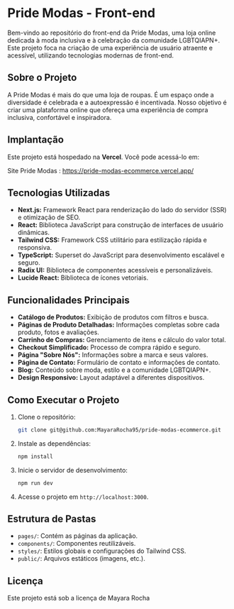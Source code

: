 # Pride Modas - Front-end

Bem-vindo ao repositório do front-end da Pride Modas, uma loja online dedicada à moda inclusiva e à celebração da comunidade LGBTQIAPN+. Este projeto foca na criação de uma experiência de usuário atraente e acessível, utilizando tecnologias modernas de front-end.

## Sobre o Projeto

A Pride Modas é mais do que uma loja de roupas. É um espaço onde a diversidade é celebrada e a autoexpressão é incentivada. Nosso objetivo é criar uma plataforma online que ofereça uma experiência de compra inclusiva, confortável e inspiradora.

## Implantação

Este projeto está hospedado na **Vercel**. Você pode acessá-lo em:

Site Pride Modas : https://pride-modas-ecommerce.vercel.app/

## Tecnologias Utilizadas

* **Next.js:** Framework React para renderização do lado do servidor (SSR) e otimização de SEO.
* **React:** Biblioteca JavaScript para construção de interfaces de usuário dinâmicas.
* **Tailwind CSS:** Framework CSS utilitário para estilização rápida e responsiva.
* **TypeScript:** Superset do JavaScript para desenvolvimento escalável e seguro.
* **Radix UI:** Biblioteca de componentes acessíveis e personalizáveis.
* **Lucide React:** Biblioteca de ícones vetoriais.

## Funcionalidades Principais

* **Catálogo de Produtos:** Exibição de produtos com filtros e busca.
* **Páginas de Produto Detalhadas:** Informações completas sobre cada produto, fotos e avaliações.
* **Carrinho de Compras:** Gerenciamento de itens e cálculo do valor total.
* **Checkout Simplificado:** Processo de compra rápido e seguro.
* **Página "Sobre Nós":** Informações sobre a marca e seus valores.
* **Página de Contato:** Formulário de contato e informações de contato.
* **Blog:** Conteúdo sobre moda, estilo e a comunidade LGBTQIAPN+.
* **Design Responsivo:** Layout adaptável a diferentes dispositivos.

## Como Executar o Projeto

1.  Clone o repositório:

    ```bash
    git clone git@github.com:MayaraRocha95/pride-modas-ecommerce.git
    ```

2.  Instale as dependências:

    ```bash
    npm install
    ```

3.  Inicie o servidor de desenvolvimento:

    ```bash
    npm run dev
    ```

4.  Acesse o projeto em `http://localhost:3000`.

## Estrutura de Pastas

* `pages/`: Contém as páginas da aplicação.
* `components/`: Componentes reutilizáveis.
* `styles/`: Estilos globais e configurações do Tailwind CSS.
* `public/`: Arquivos estáticos (imagens, etc.).


## Licença

Este projeto está sob a licença de Mayara Rocha 